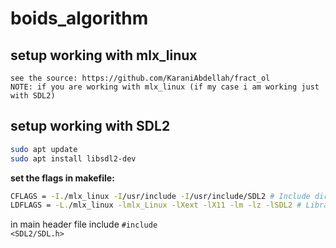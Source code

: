 # boids_algorithm



## setup working with mlx_linux
	see the source: https://github.com/KaraniAbdellah/fract_ol
	NOTE: if you are working with mlx_linux (if my case i am working just with SDL2)


## setup working with SDL2

``` bash
sudo apt update
sudo apt install libsdl2-dev
```

<b>set the flags in makefile: </b>

``` bash
CFLAGS = -I./mlx_linux -I/usr/include -I/usr/include/SDL2 # Include directories for headers
LDFLAGS = -L./mlx_linux -lmlx_Linux -lXext -lX11 -lm -lz -lSDL2 # Libraries to link
```

in main header file include <code>#include <SDL2/SDL.h></code>



